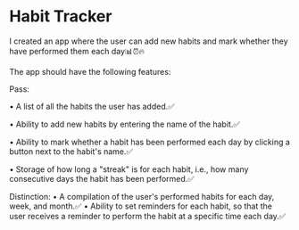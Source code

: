 # Habit Tracker
I created an app where the user can add new habits and mark whether they have performed them each day📊⏰🔥

The app should have the following features:

Pass:

• A list of all the habits the user has added.✅

• Ability to add new habits by entering the name of the habit.✅


• Ability to mark whether a habit has been performed each day by clicking a button next to the habit's name.✅

• Storage of how long a "streak" is for each habit, i.e., how many consecutive days the habit has been performed.✅

Distinction:
• A compilation of the user's performed habits for each day, week, and month.✅
• Ability to set reminders for each habit, so that the user receives a reminder to perform the habit at a specific time each day.✅
